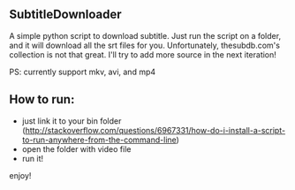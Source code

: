 ## SubtitleDownloader
A simple python script to download subtitle. Just run the script on a folder, and it will download all the srt files for you.
Unfortunately, thesubdb.com's collection is not that great. I'll try to add more source in the next iteration!

PS: currently support mkv, avi, and mp4

## How to run:
- just link it to your bin folder (http://stackoverflow.com/questions/6967331/how-do-i-install-a-script-to-run-anywhere-from-the-command-line)
- open the folder with video file
- run it!

enjoy!
